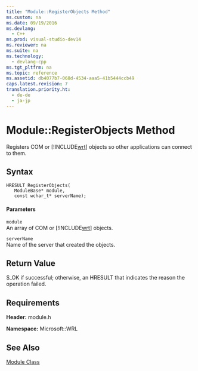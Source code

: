 ```yaml
---
title: "Module::RegisterObjects Method"
ms.custom: na
ms.date: 09/19/2016
ms.devlang: 
  - C++
ms.prod: visual-studio-dev14
ms.reviewer: na
ms.suite: na
ms.technology: 
  - devlang-cpp
ms.tgt_pltfrm: na
ms.topic: reference
ms.assetid: db4077b7-068d-4534-aaa5-41b5444ccb49
caps.latest.revision: 7
translation.priority.ht: 
  - de-de
  - ja-jp
---
```

# Module::RegisterObjects Method
Registers COM or [!INCLUDE[wrt](../vs140/includes/wrt_md.md)] objects so other applications can connect to them.  
  
## Syntax  
  
```  
HRESULT RegisterObjects(  
   ModuleBase* module,   
   const wchar_t* serverName);  
```  
  
#### Parameters  
 `module`  
 An array of COM or [!INCLUDE[wrt](../vs140/includes/wrt_md.md)] objects.  
  
 `serverName`  
 Name of the server that created the objects.  
  
## Return Value  
 S_OK if successful; otherwise, an HRESULT that indicates the reason the operation failed.  
  
## Requirements  
 **Header:** module.h  
  
 **Namespace:** Microsoft::WRL  
  
## See Also  
 [Module Class](../vs140/Module-Class.md)